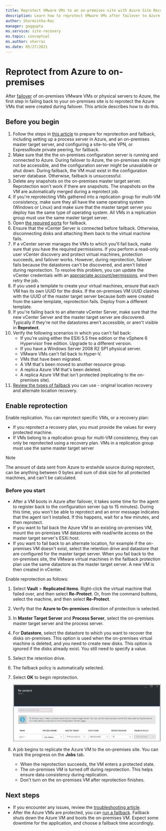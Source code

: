 ```yaml
---
title: Reprotect VMware VMs to an on-premises site with Azure Site Recovery
description: Learn how to reprotect VMware VMs after failover to Azure with Azure Site Recovery.
author: Sharmistha-Rai
manager: gaggupta
ms.service: site-recovery
ms.topic: conceptual
ms.author: sharrai
ms.date: 05/27/2021
---
```


# Reprotect from Azure to on-premises

After [failover](site-recovery-failover.md) of on-premises VMware VMs or physical servers to Azure, the first step in failing back to your on-premises site is to reprotect the Azure VMs that were created during failover. This article describes how to do this. 

## Before you begin

1. Follow the steps in [this article](vmware-azure-prepare-failback.md) to prepare for reprotection and failback, including setting up a process server in Azure, and an on-premises master target server, and configuring a site-to-site VPN, or ExpressRoute private peering, for failback.
2. Make sure that the the on-premises configuration server is running and connected to Azure. During failover to Azure, the on-premises site might not be accessible, and the configuration server might be unavailable or shut down. During failback, the VM must exist in the configuration server database. Otherwise, failback is unsuccessful.
3. Delete any snapshots on the on-premises master target server. Reprotection won't work if there are snapshots.  The snapshots on the VM are automatically merged during a reprotect job.
4. If you're reprotecting VMs gathered into a replication group for multi-VM consistency, make sure they all have the same operating system (Windows or Linux) and make sure that the master target server you deploy has the same type of operating system. All VMs in a replication group must use the same master target server.
5. Open [the required ports](vmware-azure-prepare-failback.md#ports-for-reprotectionfailback) for failback.
6. Ensure that the vCenter Server is connected before failback. Otherwise, disconnecting disks and attaching them back to the virtual machine fails.
7. If a vCenter server manages the VMs to which you'll fail back, make sure that you have the required permissions. If you perform a read-only user vCenter discovery and protect virtual machines, protection succeeds, and failover works. However, during reprotection, failover fails because the datastores can't be discovered, and aren't listed during reprotection. To resolve this problem, you can update the vCenter credentials with an [appropriate account/permissions](vmware-azure-tutorial-prepare-on-premises.md#prepare-an-account-for-automatic-discovery), and then retry the job. 
8. If you used a template to create your virtual machines, ensure that each VM has its own UUID for the disks. If the on-premises VM UUID clashes with the UUID of the master target server because both were created from the same template, reprotection fails. Deploy from a different template.
9. If you're failing back to an alternate vCenter Server, make sure that the new vCenter Server and the master target server are discovered. Typically if they're not the datastores aren't accessible, or aren't visible in **Reprotect**.
10. Verify the following scenarios in which you can't fail back:
    - If you're using either the ESXi 5.5 free edition or the vSphere 6 Hypervisor free edition. Upgrade to a different version.
    - If you have a Windows Server 2008 R2 SP1 physical server.
    - VMware VMs can't fail back to Hyper-V.
    - VMs that have been migrated.
    - A VM that's been moved to another resource group.
    - A replica Azure VM that's been deleted.
    - A replica Azure VM that isn't protected (replicating to the on-premises site).
10. [Review the types of failback](concepts-types-of-failback.md) you can use - original location recovery and alternate location recovery.


## Enable reprotection

Enable replication. You can reprotect specific VMs, or a recovery plan:

- If you reprotect a recovery plan, you must provide the values for every protected machine.
- If VMs belong to a replication group for multi-VM consistency, they can only be reprotected using a recovery plan. VMs in a replication group must use the same master target server

>[!NOTE]
>The amount of data sent from Azure to erstwhile source during reprotect, can be anything between 0 bytes and sum of disk size for all protected machines, and can't be calculated.

### Before you start

- After a VM boots in Azure after failover, it takes some time for the agent to register back to the configuration server (up to 15 minutes). During this time, you won't be able to reprotect and an error message indicates that the agent isn't installed. If this happens, wait for a few minutes, and then reprotect.
- If you want to fail back the Azure VM to an existing on-premises VM, mount the on-premises VM datastores with read/write access on the master target server's ESXi host.
- If you want to fail back to an alternate location, for example if the on-premises VM doesn't exist, select the retention drive and datastore that are configured for the master target server. When you fail back to the on-premises site, the VMware virtual machines in the failback protection plan use the same datastore as the master target server. A new VM is then created in vCenter.

Enable reprotection as follows:

1. Select **Vault** > **Replicated items**. Right-click the virtual machine that failed over, and then select **Re-Protect**. Or, from the command buttons, select the machine, and then select **Re-Protect**.
2. Verify that the **Azure to On-premises** direction of protection is selected.
3. In **Master Target Server** and **Process Server**, select the on-premises master target server and the process server.  
4. For **Datastore**, select the datastore to which you want to recover the disks on-premises. This option is used when the on-premises virtual machine is deleted, and you need to create new disks. This option is ignored if the disks already exist. You still need to specify a value.
5. Select the retention drive.
6. The failback policy is automatically selected.
7. Select **OK** to begin reprotection.

    ![Reprotect dialog box](./media/vmware-azure-reprotect/reprotectinputs.png)
    
8. A job begins to replicate the Azure VM to the on-premises site. You can track the progress on the **Jobs** tab.
    - When the reprotection succeeds, the VM enters a protected state.
    - The on-premises VM is turned off during reprotection. This helps ensure data consistency during replication.
    - Don't turn on the on-premises VM after reprotection finishes.
   

## Next steps

- If you encounter any issues, review the [troubleshooting article](vmware-azure-troubleshoot-failback-reprotect.md).
- After the Azure VMs are protected, you can [run a failback](vmware-azure-failback.md). Failback shuts down the Azure VM and boots the on-premises VM. Expect some downtime for the application, and choose a failback time accordingly.


